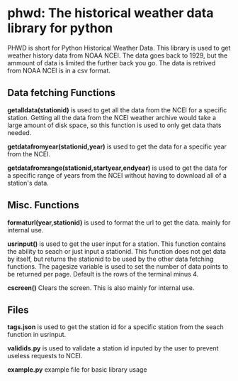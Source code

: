 # phwd: The historical weather data library for python
PHWD is short for Python Historical Weather Data.
This library is used to get weather history data from NOAA NCEI.
The data goes back to 1929, but the ammount of data is limited the further back you go.
The data is retrived from NOAA NCEI is in a csv format.

## Data fetching Functions


**getalldata(stationid)** is used to get all the data from the NCEI for a specific station. Getting all the data from the NCEI weather archive would take a 
large amount of disk space, so this function is used to only get data thats needed.

**getdatafromyear(stationid,year)** is used to get the data for a specific year from the NCEI.

**getdatafromrange(stationid,startyear,endyear)** is used to get the data for a specific range of years from the NCEI without having to download all of a station's data.

## Misc. Functions

**formaturl(year,stationid)** is used to format the url to get the data. mainly for internal use.

**usrinput()** is used to get the user input for a station. This function contains the ability to seach or just input a stationid. 
This function does not get data by itself, but returns the stationid to be used by the other data fetching functions. 
The pagesize variable is used to set the number of data points to be returned per page. 
Default is the rows of the terminal minus 4.

**cscreen()** Clears the screen. This is also mainly for internal use.
## Files
**tags.json** is used to get the station id for a specific station from the seach function in usrinput.

**validids.py** is used to validate a station id inputed by the user to prevent useless requests to NCEI.

**example.py** example file for basic library usage